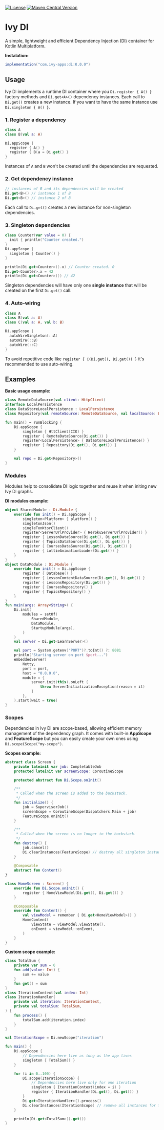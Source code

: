 [![License](https://img.shields.io/badge/License-Apache_2.0-blue.svg)](LICENSE)
[![Maven Central Version](https://img.shields.io/maven-central/v/com.ivy-apps/di)](https://central.sonatype.com/artifact/com.ivy-apps/di)

# Ivy DI

A simple, lightweight and efficient Dependency Injection (DI) container for Kotlin Multiplatform.

**Instalation:**
```gradle
implementation("com.ivy-apps:di:0.0.0")
```

## Usage

Ivy DI implements a runtime DI container where you `Di.register { A() }` factory methods and `Di.get<A>()` dependency instances.
Each call to `Di.get()` creates a new instance. If you want to have the same instance use `Di.singleton { A() }`.

### 1. Register a dependency

```kotlin
class A
class B(val a: A)

Di.appScope {
  register { A() }
  register { B(a = Di.get() }
}
```

Instances of `A` and `B` won't be created until the dependencies are requested.

### 2. Get dependency instance

```kotlin
// instances of B and its dependencies will be created
Di.get<B>() // isntance 1 of B
Di.get<B>() // instance 2 of B
```

Each call to `Di.get()` creates a new instance for non-singleton dependencies.

### 3. Singleton dependencies

```kotlin
class Counter(var value = 0) {
  init { println("Counter created.")
}
Di.appScope {
  singleton { Counter() }
}

println(Di.get<Counter>().x) // Counter created. 0
Di.get<Counter>.x = 42
println(Di.get<Counter>()) // 42
```

Singleton dependencies will have only one **single instance** that will be created on the first `Di.get()` call.

### 4. Auto-wiring

```kotlin
class A
class B(val a: A)
class C(val a: A, val b: B)

Di.appScope {
  autoWireSingleton(::A)
  autoWire(::B)
  autoWire(::C)
}
```

To avoid repetitive code like `register { C(Di.get(), Di.get()) }` it's recommended to use auto-wiring.

## Examples

**Basic usage example:**
```kotlin
class RemoteDataSource(val client: HttpClient)
interface LocalPersistence
class DataStoreLocalPersistence : LocalPersistence
class Repository(val remoteSource: RemoteDataSource, val localSource: LocalPersistence)

fun main() = runBlocking {
    Di.appScope {
        singleton { HttClient(CIO) }
        register { RemoteDataSource(Di.get()) }
        register<LocalPersistence> { DataStoreLocalPersistence() }
        register { Repository(Di.get(), Di.get()) }
    }

    val repo = Di.get<Repository>()
}

```

### Modules

Modules help to consolidate DI logic together and reuse it when initing new Ivy DI graphs.

**DI modules example:**
```kotlin
object SharedModule : Di.Module {
    override fun init() = Di.appScope {
        singleton<Platform> { platform() }
        singletonJson()
        singleTonKtorClient()
        register<ServerUrlProvider> { HerokuServerUrlProvider() }
        register { LessonDataSource(Di.get(), Di.get()) }
        register { TopicsDataSource(Di.get(), Di.get()) }
        register { CoursesDataSource(Di.get(), Di.get()) }
        register { LottieAnimationLoader(Di.get()) }
    }
}
object DataModule : Di.Module {
    override fun init() = Di.appScope {
        register { Database() }
        register { LessonContentDataSource(Di.get(), Di.get()) }
        register { LessonsRepository(Di.get()) }
        register { CoursesRepository() }
        register { TopicsRepository() }
    }
}
fun main(args: Array<String>) {
    Di.init(
        modules = setOf(
            SharedModule,
            DataModule,
            StartupModule(args),
        )
    )
    val server = Di.get<LearnServer>()

    val port = System.getenv("PORT")?.toInt() ?: 8081
    println("Starting server on port $port...")
    embeddedServer(
        Netty,
        port = port,
        host = "0.0.0.0",
        module = {
            server.init(this).onLeft {
                throw ServerInitializationException(reason = it)
            }
        },
    ).start(wait = true)
}
```

### Scopes

Dependencies in Ivy DI are scope-based, allowing efficient memory management of the dependency graph.
It comes with built-in **AppScope** and **FeatureScope** but you can easily create your own ones using `Di.scope(Scope("my-scope")`.

**Scopes example:**
```kotlin
abstract class Screen {
    private lateinit var job: CompletableJob
    protected lateinit var screenScope: CoroutineScope

    protected abstract fun Di.Scope.onInit()

    /**
     * Called when the screen is added to the backstack.
     */
    fun initialize() {
        job = SupervisorJob()
        screenScope = CoroutineScope(Dispatchers.Main + job)
        FeatureScope.onInit()
    }

    /**
     * Called when the screen is no longer in the backstack.
     */
    fun destroy() {
        job.cancel()
        Di.clearInstances(FeatureScope) // destroy all singleton instances
    }
    
    @Composable
    abstract fun Content()
}

class HomeScreen : Screen() {
    override fun Di.Scope.onInit() {
        register { HomeViewModel(Di.get(), Di.get()) }
    }

    @Composable
    override fun Content() {
        val viewModel = remember { Di.get<HomeViewModel>() }
        HomeContent(
            viewState = viewModel.viewState(),
            onEvent = viewModel::onEvent,
        )
    }
}
```

**Custom scope example:**
```kotlin
class TotalSum {
    private var sum = 0
    fun add(value: Int) {
        sum += value
    }
    fun get() = sum
}
class IterationContext(val index: Int)
class IterationHandler(
    private val iteration: IterationContext,
    private val totalSum: TotalSum,
) {
    fun process() {
        totalSum.add(iteration.index)
    }
}

val IterationScope = Di.newScope("iteration")

fun main() {
    Di.appScope {
        // Dependencies here live as long as the app lives
        singleton { TotalSum() }
    }

    for (i in 0..100) {
        Di.scope(IterationScope) {
            // Dependencies here live only for one iteration
            singleton { IterationContext(index = i) }
            register { IterationHandler(Di.get(), Di.get()) }
        }
        Di.get<IterationHandler>().process()
        Di.clearInstances(IterationScope) // remove all instances for this iteration
    }

    println(Di.get<TotalSum>().get())
}
```
